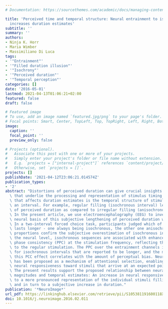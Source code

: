 ```yaml
---
# Documentation: https://sourcethemes.com/academic/docs/managing-content/

title: 'Perceived time and temporal structure: Neural entrainment to isochronous stimulation
  increases duration estimates'
subtitle: ''
summary: ''
authors:
- Ninja K. Horr
- Maria Wimber
- Massimiliano Di Luca
tags:
- '"Entrainment"'
- '"Filled duration illusion"'
- '"Isochrony"'
- '"Perceived duration"'
- '"Temporal perception"'
categories: []
date: '2016-05-01'
lastmod: 2021-04-13T01:06:21+02:00
featured: false
draft: false

# Featured image
# To use, add an image named `featured.jpg/png` to your page's folder.
# Focal points: Smart, Center, TopLeft, Top, TopRight, Left, Right, BottomLeft, Bottom, BottomRight.
image:
  caption: ''
  focal_point: ''
  preview_only: false

# Projects (optional).
#   Associate this post with one or more of your projects.
#   Simply enter your project's folder or file name without extension.
#   E.g. `projects = ["internal-project"]` references `content/project/deep-learning/index.md`.
#   Otherwise, set `projects = []`.
projects: []
publishDate: '2021-04-12T23:06:21.014574Z'
publication_types:
- '2'
abstract: "Distortions of perceived duration can give crucial insights into the mechanisms\
  \ that underlie the processing and representation of stimulus timing. One factor\
  \ that affects duration estimates is the temporal structure of stimuli that fill\
  \ an interval. For example, regular filling (isochronous interval) leads to an overestimation\
  \ of perceived duration as compared to irregular filling (anisochronous interval).\
  \ In the present article, we use electroencephalography (EEG) to investigate the\
  \ neural basis of this subjective lengthening of perceived duration with isochrony.\
  \ In a two-interval forced choice task, participants judged which of two intervals\
  \ lasts longer - one always being isochronous, the other one anisochronous. Response\
  \ proportions confirm the subjective overestimation of isochronous intervals. At\
  \ the neural level, isochronous sequences are associated with enhanced pairwise\
  \ phase consistency (PPC) at the stimulation frequency, reflecting the brain's entrainment\
  \ to the regular stimulation. The PPC over the entrainment channels is further enhanced\
  \ for isochronous intervals that are reported to be longer, and the magnitude of\
  \ this PCC effect correlates with the amount of perceptual bias. Neural entrainment\
  \ has been proposed as a mechanism of attentional selection, enabling increased\
  \ neural responsiveness toward stimuli that arrive at an expected point in time.\
  \ The present results support the proposed relationship between neural response\
  \ magnitudes and temporal estimates: An increase in neural responsiveness leads\
  \ to a more pronounced representation of the individual stimuli filling the interval\
  \ and in turn to a subjective increase in duration."
publication: '*NeuroImage*'
url_pdf: https://linkinghub.elsevier.com/retrieve/pii/S105381191600118X
doi: 10.1016/j.neuroimage.2016.02.011
---
```


